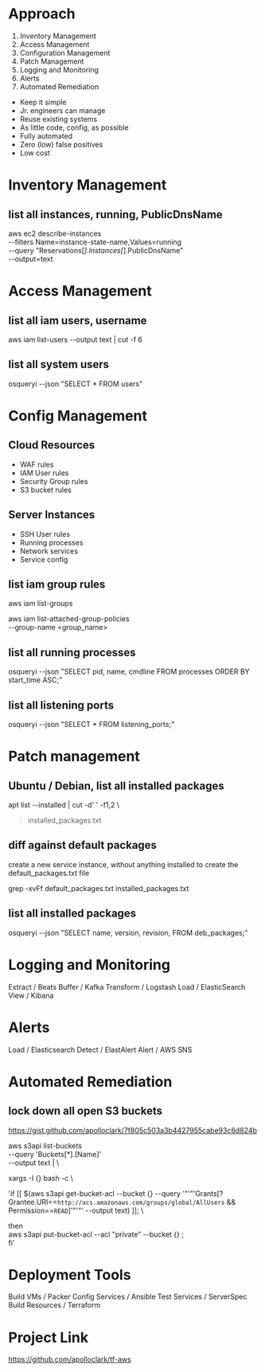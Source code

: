 # Approach
1. Inventory Management
2. Access Management
3. Configuration Management
4. Patch Management
5. Logging and Monitoring
6. Alerts
7. Automated Remediation

- Keep it simple
- Jr. engineers can manage
- Reuse existing systems
- As little code, config, as possible
- Fully automated
- Zero (low) false positives
- Low cost



# Inventory Management

## list all instances, running, PublicDnsName
aws ec2 describe-instances \
  --filters Name=instance-state-name,Values=running \
  --query "Reservations[*].Instances[*].PublicDnsName" \
  --output=text



# Access Management

## list all iam users, username
aws iam list-users --output text | cut -f 6

## list all system users
osqueryi --json "SELECT * FROM users"



# Config Management

## Cloud Resources
- WAF rules
- IAM User rules
- Security Group rules
- S3 bucket rules

## Server Instances
- SSH User rules
- Running processes
- Network services
- Service config

## list iam group rules
aws iam list-groups

aws iam list-attached-group-policies \
  --group-name <group_name>

## list all running processes
osqueryi --json "SELECT pid, name, cmdline FROM processes ORDER BY start_time ASC;"

## list all listening ports
osqueryi --json "SELECT * FROM listening_ports;"



# Patch management

## Ubuntu / Debian, list all installed packages
apt list --installed | cut -d' ' -f1,2 \
  > installed_packages.txt

## diff against default packages
create a new service instance, without anything installed to create the default_packages.txt file

grep -xvFf default_packages.txt installed_packages.txt

## list all installed packages
osqueryi --json "SELECT name, version, revision, FROM deb_packages;"



# Logging and Monitoring
Extract / Beats
Buffer / Kafka
Transform / Logstash
Load / ElasticSearch
View / Kibana



# Alerts
Load / Elasticsearch
Detect / ElastAlert
Alert / AWS SNS



# Automated Remediation

## lock down all open S3 buckets

https://gist.github.com/apolloclark/7f805c503a3b4427955cabe93c6d824b

aws s3api list-buckets \
  --query 'Buckets[*].[Name]' \
  --output text | \

xargs -I {} bash -c \

  'if [[ $(aws s3api get-bucket-acl --bucket {} --query '"'"'Grants[?Grantee.URI==`http://acs.amazonaws.com/groups/global/AllUsers` && Permission==`READ`]'"'"' --output text) ]]; \

  then \
    aws s3api put-bucket-acl --acl "private" --bucket {} ; \
  fi'



# Deployment Tools
Build VMs / Packer
Config Services / Ansible
Test Services / ServerSpec
Build Resources / Terraform


# Project Link

https://github.com/apolloclark/tf-aws
